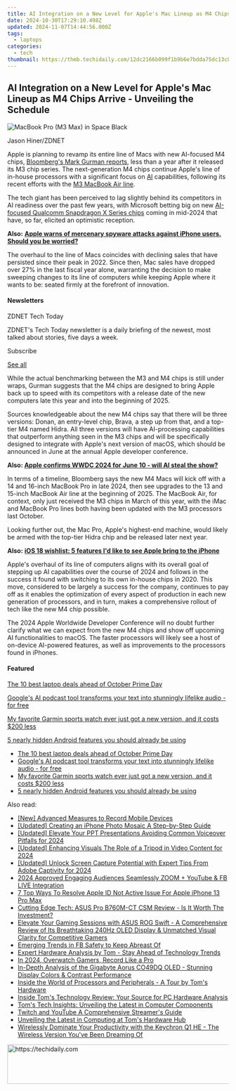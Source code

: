 ```yaml
---
title: AI Integration on a New Level for Apple's Mac Lineup as M4 Chips Arrive - Unveiling the Schedule
date: 2024-10-30T17:29:10.498Z
updated: 2024-11-07T14:44:56.000Z
tags:
  - laptops
categories:
  - tech
thumbnail: https://thmb.techidaily.com/12dc2166b099f1b9b6e7bdda75dc13c8e66e7fa737e2f8ad58e5a356ea3ce1b4.jpg
---
```


## AI Integration on a New Level for Apple's Mac Lineup as M4 Chips Arrive - Unveiling the Schedule

![MacBook Pro (M3 Max) in Space Black](https://www.zdnet.com/a/img/resize/dd726ef9b42521970bce0f517edea98d20faf70f/2023/11/06/ff2ab50d-93b8-4954-96e5-7176557f03b5/dsc02399-enhanced-nr.jpg?auto=webp&width=1280)

Jason Hiner/ZDNET

Apple is planning to revamp its entire line of Macs with new AI-focused M4 chips, [Bloomberg's Mark Gurman reports](https://www.bloomberg.com/news/articles/2024-04-11/apple-aapl-readies-m4-chip-mac-line-including-new-macbook-air-and-mac-pro), less than a year after it released its M3 chip series. The next-generation M4 chips continue Apple's line of in-house processors with a significant focus on [AI](https://www.zdnet.com/article/what-is-ai-heres-everything-you-need-to-know-about-artificial-intelligence/) capabilities, following its recent efforts with the [M3 MacBook Air line](https://www.zdnet.com/article/m3-macbook-air-review/).

The tech giant has been perceived to lag slightly behind its competitors in AI readiness over the past few years, with Microsoft betting big on new [AI-focused Qualcomm Snapdragon X Series chips](https://www.zdnet.com/article/microsoft-is-banking-on-this-next-gen-ai-chip-to-beat-the-apple-macbook-and-i-saw-it-firsthand/) coming in mid-2024 that have, so far, elicited an optimistic reception.

**Also:** [**Apple warns of mercenary spyware attacks against iPhone users. Should you be worried?**](https://www.zdnet.com/article/apple-warns-of-mercenary-spyware-attacks-against-iphone-users-should-you-be-worried/)

The overhaul to the line of Macs coincides with declining sales that have persisted since their peak in 2022\. Since then, Mac sales have dropped over 27% in the last fiscal year alone, warranting the decision to make sweeping changes to its line of computers while keeping Apple where it wants to be: seated firmly at the forefront of innovation. 

#### Newsletters

ZDNET Tech Today

ZDNET's Tech Today newsletter is a daily briefing of the newest, most talked about stories, five days a week.

 Subscribe

[See all](https://www.zdnet.com/newsletters/)

While the actual benchmarking between the M3 and M4 chips is still under wraps, Gurman suggests that the M4 chips are designed to bring Apple back up to speed with its competitors with a release date of the new computers late this year and into the beginning of 2025\. 

Sources knowledgeable about the new M4 chips say that there will be three versions: Donan, an entry-level chip, Brava, a step up from that, and a top-tier M4 named Hidra. All three versions will have AI-processing capabilities that outperform anything seen in the M3 chips and will be specifically designed to integrate with Apple's next version of macOS, which should be announced in June at the annual Apple developer conference.

**Also: [Apple confirms WWDC 2024 for June 10 - will AI steal the show?](https://www.zdnet.com/article/apple-confirms-wwdc-2024-for-june-10-will-ai-steal-the-show/)**

In terms of a timeline, Bloomberg says the new M4 Macs will kick off with a 14 and 16-inch MacBook Pro in late 2024, then see upgrades to the 13 and 15-inch MacBook Air line at the beginning of 2025\. The MacBook Air, for context, only just received the M3 chips in March of this year, with the iMac and MacBook Pro lines both having been updated with the M3 processors last October. 

Looking further out, the Mac Pro, Apple's highest-end machine, would likely be armed with the top-tier Hidra chip and be released later next year. 

**Also:** [**iOS 18 wishlist: 5 features I'd like to see Apple bring to the iPhone**](https://www.zdnet.com/article/ios-18-wishlist-5-features-id-like-to-see-apple-bring-to-the-iphone/)

Apple's overhaul of its line of computers aligns with its overall goal of stepping up AI capabilities over the course of 2024 and follows in the success it found with switching to its own in-house chips in 2020\. This move, considered to be largely a success for the company, continues to pay off as it enables the optimization of every aspect of production in each new generation of processors, and in turn, makes a comprehensive rollout of tech like the new M4 chip possible. 

The 2024 Apple Worldwide Developer Conference will no doubt further clarify what we can expect from the new M4 chips and show off upcoming AI functionalities to macOS. The faster processors will likely see a host of on-device AI-powered features, as well as improvements to the processors found in iPhones. 

#### Featured

[The 10 best laptop deals ahead of October Prime Day](https://www.zdnet.com/article/best-early-prime-day-laptop-deals-2024/ "The 10 best laptop deals ahead of October Prime Day")

[Google's AI podcast tool transforms your text into stunningly lifelike audio - for free](https://www.zdnet.com/article/googles-ai-podcast-tool-transforms-your-text-into-stunningly-lifelike-audio-for-free/ "Google's AI podcast tool transforms your text into stunningly lifelike audio - for free")

[My favorite Garmin sports watch ever just got a new version, and it costs $200 less](https://www.zdnet.com/article/my-favorite-garmin-sports-watch-ever-just-got-a-new-version-and-it-costs-200-less/ "My favorite Garmin sports watch ever just got a new version, and it costs $200 less")

[5 nearly hidden Android features you should already be using](https://www.zdnet.com/article/5-nearly-hidden-android-features-you-should-already-be-using/ "5 nearly hidden Android features you should already be using")

* [The 10 best laptop deals ahead of October Prime Day](https://www.zdnet.com/article/best-early-prime-day-laptop-deals-2024/ "The 10 best laptop deals ahead of October Prime Day")
* [Google's AI podcast tool transforms your text into stunningly lifelike audio - for free](https://www.zdnet.com/article/googles-ai-podcast-tool-transforms-your-text-into-stunningly-lifelike-audio-for-free/ "Google's AI podcast tool transforms your text into stunningly lifelike audio - for free")
* [My favorite Garmin sports watch ever just got a new version, and it costs $200 less](https://www.zdnet.com/article/my-favorite-garmin-sports-watch-ever-just-got-a-new-version-and-it-costs-200-less/ "My favorite Garmin sports watch ever just got a new version, and it costs $200 less")
* [5 nearly hidden Android features you should already be using](https://www.zdnet.com/article/5-nearly-hidden-android-features-you-should-already-be-using/ "5 nearly hidden Android features you should already be using")

<ins class="adsbygoogle"
     style="display:block"
     data-ad-format="autorelaxed"
     data-ad-client="ca-pub-7571918770474297"
     data-ad-slot="1223367746"></ins>

<ins class="adsbygoogle"
     style="display:block"
     data-ad-client="ca-pub-7571918770474297"
     data-ad-slot="8358498916"
     data-ad-format="auto"
     data-full-width-responsive="true"></ins>

<span class="atpl-alsoreadstyle">Also read:</span>
<div><ul>
<li><a href="https://screen-sharing-recording.techidaily.com/new-advanced-measures-to-record-mobile-devices/"><u>[New] Advanced Measures to Record Mobile Devices</u></a></li>
<li><a href="https://extra-lessons.techidaily.com/updated-creating-an-iphone-photo-mosaic-a-step-by-step-guide/"><u>[Updated] Creating an iPhone Photo Mosaic A Step-by-Step Guide</u></a></li>
<li><a href="https://screen-mirroring-recording.techidaily.com/updated-elevate-your-ppt-presentations-avoiding-common-voiceover-pitfalls-for-2024/"><u>[Updated] Elevate Your PPT Presentations Avoiding Common Voiceover Pitfalls for 2024</u></a></li>
<li><a href="https://eaxpv-info.techidaily.com/updated-enhancing-visuals-the-role-of-a-tripod-in-video-content-for-2024/"><u>[Updated] Enhancing Visuals The Role of a Tripod in Video Content for 2024</u></a></li>
<li><a href="https://screen-video-capture.techidaily.com/updated-unlock-screen-capture-potential-with-expert-tips-from-adobe-captivity-for-2024/"><u>[Updated] Unlock Screen Capture Potential with Expert Tips From Adobe Captivity for 2024</u></a></li>
<li><a href="https://fox-friendly.techidaily.com/2024-approved-engaging-audiences-seamlessly-zoom-plus-youtube-and-fb-live-integration/"><u>2024 Approved Engaging Audiences Seamlessly ZOOM + YouTube & FB LIVE Integration</u></a></li>
<li><a href="https://ios-unlock.techidaily.com/7-top-ways-to-resolve-apple-id-not-active-issue-for-apple-iphone-13-pro-max-by-drfone-ios/"><u>7 Top Ways To Resolve Apple ID Not Active Issue For Apple iPhone 13 Pro Max</u></a></li>
<li><a href="https://hardware-reviews.techidaily.com/cutting-edge-tech-asus-pro-b760m-ct-csm-review-is-it-worth-the-investment/"><u>Cutting Edge Tech: ASUS Pro B760M-CT CSM Review - Is It Worth The Investment?</u></a></li>
<li><a href="https://hardware-reviews.techidaily.com/elevate-your-gaming-sessions-with-asus-rog-swift-a-comprehensive-review-of-its-breathtaking-240hz-oled-display-and-unmatched-visual-clarity-for-competitive-1/"><u>Elevate Your Gaming Sessions with ASUS ROG Swift - A Comprehensive Review of Its Breathtaking 240Hz OLED Display & Unmatched Visual Clarity for Competitive Gamers</u></a></li>
<li><a href="https://facebook.techidaily.com/emerging-trends-in-fb-safety-to-keep-abreast-of/"><u>Emerging Trends in FB Safety to Keep Abreast Of</u></a></li>
<li><a href="https://hardware-reviews.techidaily.com/expert-hardware-analysis-by-tom-stay-ahead-of-technology-trends/"><u>Expert Hardware Analysis by Tom - Stay Ahead of Technology Trends</u></a></li>
<li><a href="https://screen-capture.techidaily.com/in-2024-overwatch-gamers-record-like-a-pro/"><u>In 2024, Overwatch Gamers, Record Like a Pro</u></a></li>
<li><a href="https://hardware-reviews.techidaily.com/in-depth-analysis-of-the-gigabyte-aorus-co49dq-oled-stunning-display-colors-and-contrast-performance/"><u>In-Depth Analysis of the Gigabyte Aorus CO49DQ OLED - Stunning Display Colors & Contrast Performance</u></a></li>
<li><a href="https://hardware-reviews.techidaily.com/inside-the-world-of-processors-and-peripherals-a-tour-by-toms-hardware/"><u>Inside the World of Processors and Peripherals - A Tour by Tom's Hardware</u></a></li>
<li><a href="https://hardware-reviews.techidaily.com/inside-toms-technology-review-your-source-for-pc-hardware-analysis/"><u>Inside Tom's Technology Review: Your Source for PC Hardware Analysis</u></a></li>
<li><a href="https://hardware-reviews.techidaily.com/toms-tech-insights-unveiling-the-latest-in-computer-components/"><u>Tom's Tech Insights: Unveiling the Latest in Computer Components</u></a></li>
<li><a href="https://extra-lessons.techidaily.com/twitch-and-youtube-a-comprehensive-streamers-guide/"><u>Twitch and YouTube A Comprehensive Streamer's Guide</u></a></li>
<li><a href="https://hardware-reviews.techidaily.com/unveiling-the-latest-in-computing-at-toms-hardware-hub/"><u>Unveiling the Latest in Computing at Tom's Hardware Hub</u></a></li>
<li><a href="https://hardware-reviews.techidaily.com/wirelessly-dominate-your-productivity-with-the-keychron-q1-he-the-wireless-version-youve-been-dreaming-of/"><u>Wirelessly Dominate Your Productivity with the Keychron Q1 HE - The Wireless Version You've Been Dreaming Of</u></a></li>
</ul></div>

<!-- affiliate ads begin -->
<a href="https://appsumo.8odi.net/c/5597632/2094414/7443" target="_top" id="2094414">
  <img src="//a.impactradius-go.com/display-ad/7443-2094414" border="0" alt="https://techidaily.com" width="728" height="90"/>
</a>
<img height="0" width="0" src="https://appsumo.8odi.net/i/5597632/2094414/7443" style="position:absolute;visibility:hidden;" border="0" />
<!-- affiliate ads end -->

